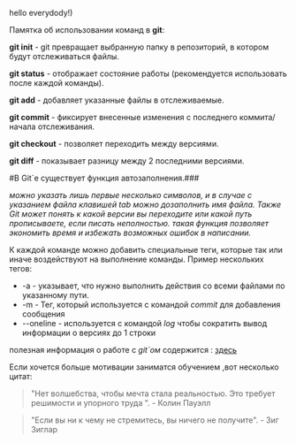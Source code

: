 hello everydody!)

Памятка об использовании команд в **git**:

**git init** - git превращает выбранную папку в репозиторий, в котором будут отслеживаться файлы.

**git status** - отображает состояние работы (рекомендуется использовать после каждой команды).

**git add** - добавляет указанные файлы в отслеживаемые.

**git commit** - фиксирует внесенные изменения с последнего коммита/начала отслеживания.

**git checkout** - позволяет переходить между версиями.

**git diff** - показывает разницу между 2 последними версиями.

#В Git`е существует функция автозаполнения.###

*можно указать лишь первые несколько символов, и в случае с указанием файла клавишей tab можно дозаполнить имя файла. Также Git может понять к какой версии вы переходите или какой путь прописываете, если писать неполностью. такая функция позволяет экономить время и избежать возможных ошибок в написании.* 

К каждой команде можно добавить специальные теги, которые так или иначе воздействуют на выполнение команды. Пример нескольких тегов:

*  -a - указывает, что нужно выполнить действия со всеми файлами по указанному пути.
*  -m - Тег, который используется с командой *commit* для добавления сообщения
*  --oneline - используется с командой *log* чтобы сократить вывод информации о версиях до 1 строки

полезная информация о работе с *git`ом* содержится : [здесь](https://habr.com/ru/post/541258/)

Если хочется больше мотивации заниматся обучением ,вот несколько цитат:

>"Нет волшебства, чтобы мечта стала реальностью. Это требует решимости и упорного труда ". - Колин Пауэлл

>"Если вы ни к чему не стремитесь, вы ничего не получите". - Зиг Зиглар



